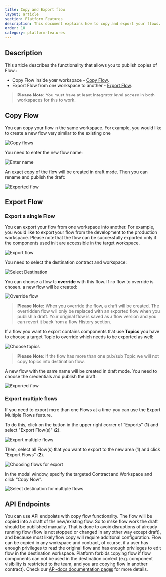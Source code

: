 ```yaml
---
title: Copy and Export flow
layout: article
section: Platform Features
description: This document explains how to copy and export your flows.
order: 10
category: platform-features
---
```


## Description

This article describes the functionality that allows you to publish copies of Flow.:

 * Copy Flow inside your workspace - [Copy Flow](#copy-flow).
 * Export Flow from one workspace to another - [Export Flow](#export-flow).

>**Please Note:** You must have at least Integrator level access in both workspaces for this to work.

## Copy Flow

You can copy your flow in the same workspace. For example, you would like to create a new flow very similar to the existing one:

![Copy flows](/assets/img/getting-started/copy-flow/copy-flow.png)

You need to enter the new flow name:

![Enter name](/assets/img/getting-started/copy-flow/enter-flow-name.png)

An exact copy of the flow will be created in draft mode. Then you can rename and publish the draft:

![Exported flow](/assets/img/getting-started/copy-flow/exported-flow.png)

## Export Flow

### Export a single Flow

You can export your flow from one workspace into another. For example, you would like to export your flow from the development to the production workspace. Please note that the flow can be successfully exported only if the components used in it are accessible in the target workspace.

![Export flow](/assets/img/getting-started/copy-flow/export-flow.png)

You need to select the destination contract and workspace:

![Select Destination](/assets/img/getting-started/copy-flow/select-destination.png)

You can choose a flow to **override** with this flow. If no flow to override is chosen, a new flow will be created:

![Override flow](/assets/img/getting-started/copy-flow/override-flow.png)

> **Please Note:** When you override the flow, a draft will be created. The overridden flow will only be replaced with an exported flow when you publish a draft. Your original flow is saved as a flow version and you can revert it back from a flow History section.

If a flow you want to export contains components that use **Topics** you have to choose a target Topic to override which needs to be exported as well:

![Choose topics](/assets/img/getting-started/copy-flow/choose-topics.png)

> **Please Note**: If the flow has more than one pub/sub Topic we will not copy topics into destination flow.

A new flow with the same name will be created in draft mode. You need to choose the credentials and publish the draft:

![Exported flow](/assets/img/getting-started/copy-flow/exported-flow.png)

### Export multiple flows

If you need to export more than one Flows at a time, you can use the Export Multiple Flows feature.

To do this, click on the button in the upper right corner of “Exports” (**1**) and select "Export Flow(s)" (**2**).

![Export multiple flows](/assets/img/getting-started/copy-flow/Export_multiple-flows.png)

Then, select all Flow(s) that you want to export to the new area (**1**) and click "Export Flows" (**2**).

![Choosing flows for export](/assets/img/getting-started/copy-flow/Choosing-flows-for-export.png)

In the modal window, specify the targeted Contract and Workspace and click “Copy Now”.

![Select destination for multiple flows](/assets/img/getting-started/copy-flow/Select-destination-for-multiple-flows.png)

## API Endpoints

You can use API endpoints with copy flow functionality. The flow will be copied into a draft of the new/existing flow. So to make flow work the draft should be published manually. That is done to avoid disruptions of already running flow (flow is not stopped or changed in any other way except draft), and because most likely flow copy will require additional configuration. Flow can be copied in any workspace and contract, of course, if a user has enough privileges to read the original flow and has enough privileges to edit flow in the destination workspace. Platform forbids copying flow if flow components can not be used in the destination context (e.g. component visibility is restricted to the team, and you are copying flow in another contract). Check our [API-docs documentation pages]({{site.data.tenant.apiDocsUri}}/v2#/flows/post_flows__flow_id__copy) for more details.
